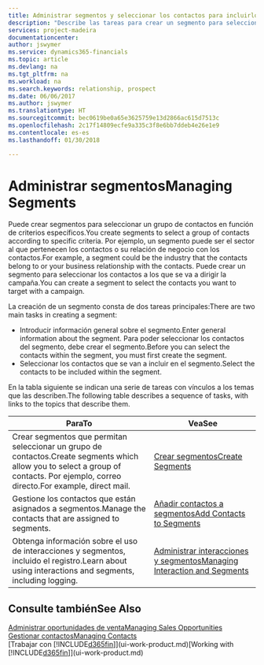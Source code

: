 ```yaml
---
title: Administrar segmentos y seleccionar los contactos para incluirlos | Documentos de Microsoft
description: "Describe las tareas para crear un segmento para seleccionar un grupo de contactos según criterios específicos, por ejemplo, contactos de un determinado sector al que desee dirigirse."
services: project-madeira
documentationcenter: 
author: jswymer
ms.service: dynamics365-financials
ms.topic: article
ms.devlang: na
ms.tgt_pltfrm: na
ms.workload: na
ms.search.keywords: relationship, prospect
ms.date: 06/06/2017
ms.author: jswymer
ms.translationtype: HT
ms.sourcegitcommit: bec0619be0a65e3625759e13d2866ac615d7513c
ms.openlocfilehash: 2c17f14809ecfe9a335c3f8e6bb7ddeb4e26e1e9
ms.contentlocale: es-es
ms.lasthandoff: 01/30/2018

---
```

# <a name="managing-segments"></a><span data-ttu-id="fdda8-103">Administrar segmentos</span><span class="sxs-lookup"><span data-stu-id="fdda8-103">Managing Segments</span></span>
<span data-ttu-id="fdda8-104">Puede crear segmentos para seleccionar un grupo de contactos en función de criterios específicos.</span><span class="sxs-lookup"><span data-stu-id="fdda8-104">You create segments to select a group of contacts according to specific criteria.</span></span> <span data-ttu-id="fdda8-105">Por ejemplo, un segmento puede ser el sector al que pertenecen los contactos o su relación de negocio con los contactos.</span><span class="sxs-lookup"><span data-stu-id="fdda8-105">For example, a segment could be the industry that the contacts belong to or your business relationship with the contacts.</span></span> <span data-ttu-id="fdda8-106">Puede crear un segmento para seleccionar los contactos a los que se va a dirigir la campaña.</span><span class="sxs-lookup"><span data-stu-id="fdda8-106">You can create a segment to select the contacts you want to target with a campaign.</span></span>

<span data-ttu-id="fdda8-107">La creación de un segmento consta de dos tareas principales:</span><span class="sxs-lookup"><span data-stu-id="fdda8-107">There are two main tasks in creating a segment:</span></span>

* <span data-ttu-id="fdda8-108">Introducir información general sobre el segmento.</span><span class="sxs-lookup"><span data-stu-id="fdda8-108">Enter general information about the segment.</span></span> <span data-ttu-id="fdda8-109">Para poder seleccionar los contactos del segmento, debe crear el segmento.</span><span class="sxs-lookup"><span data-stu-id="fdda8-109">Before you can select the contacts within the segment, you must first create the segment.</span></span>
* <span data-ttu-id="fdda8-110">Seleccionar los contactos que se van a incluir en el segmento.</span><span class="sxs-lookup"><span data-stu-id="fdda8-110">Select the contacts to be included within the segment.</span></span>

<span data-ttu-id="fdda8-111">En la tabla siguiente se indican una serie de tareas con vínculos a los temas que las describen.</span><span class="sxs-lookup"><span data-stu-id="fdda8-111">The following table describes a sequence of tasks, with links to the topics that describe them.</span></span> 

| <span data-ttu-id="fdda8-112">Para</span><span class="sxs-lookup"><span data-stu-id="fdda8-112">To</span></span> | <span data-ttu-id="fdda8-113">Vea</span><span class="sxs-lookup"><span data-stu-id="fdda8-113">See</span></span> |
| --- | --- |
| <span data-ttu-id="fdda8-114">Crear segmentos que permitan seleccionar un grupo de contactos.</span><span class="sxs-lookup"><span data-stu-id="fdda8-114">Create segments which allow you to select a group of contacts.</span></span> <span data-ttu-id="fdda8-115">Por ejemplo, correo directo.</span><span class="sxs-lookup"><span data-stu-id="fdda8-115">For example, direct mail.</span></span> |[<span data-ttu-id="fdda8-116">Crear segmentos</span><span class="sxs-lookup"><span data-stu-id="fdda8-116">Create Segments</span></span>](marketing-how-create-segment.md) |
| <span data-ttu-id="fdda8-117">Gestione los contactos que están asignados a segmentos.</span><span class="sxs-lookup"><span data-stu-id="fdda8-117">Manage the contacts that are assigned to segments.</span></span> |[<span data-ttu-id="fdda8-118">Añadir contactos a segmentos</span><span class="sxs-lookup"><span data-stu-id="fdda8-118">Add Contacts to Segments</span></span>](marketing-add-contact-segment.md) |
| <span data-ttu-id="fdda8-119">Obtenga información sobre el uso de interacciones y segmentos, incluido el registro.</span><span class="sxs-lookup"><span data-stu-id="fdda8-119">Learn about using interactions and segments, including logging.</span></span> |[<span data-ttu-id="fdda8-120">Administrar interacciones y segmentos</span><span class="sxs-lookup"><span data-stu-id="fdda8-120">Managing Interaction and Segments</span></span>](marketing-interaction-segments.md) |

## <a name="see-also"></a><span data-ttu-id="fdda8-121">Consulte también</span><span class="sxs-lookup"><span data-stu-id="fdda8-121">See Also</span></span>
[<span data-ttu-id="fdda8-122">Administrar oportunidades de venta</span><span class="sxs-lookup"><span data-stu-id="fdda8-122">Managing Sales Opportunities</span></span>](marketing-manage-sales-opportunities.md)  
[<span data-ttu-id="fdda8-123">Gestionar contactos</span><span class="sxs-lookup"><span data-stu-id="fdda8-123">Managing Contacts</span></span>](marketing-contacts.md)  
<span data-ttu-id="fdda8-124">[Trabajar con [!INCLUDE[d365fin](includes/d365fin_md.md)]](ui-work-product.md)</span><span class="sxs-lookup"><span data-stu-id="fdda8-124">[Working with [!INCLUDE[d365fin](includes/d365fin_md.md)]](ui-work-product.md)</span></span>

